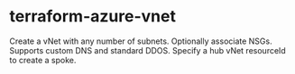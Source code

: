 # terraform-azure-vnet
Create a vNet with any number of subnets. Optionally associate NSGs. Supports custom DNS and standard DDOS. Specify a hub vNet resourceId to create a spoke.
